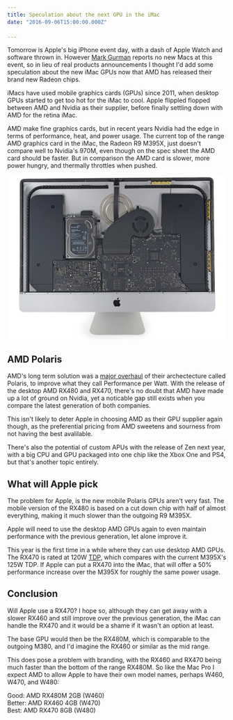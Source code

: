 ```yaml
---
title: Speculation about the next GPU in the iMac
date: "2016-09-06T15:00:00.000Z"

---
```


Tomorrow is Apple's big iPhone event day, with a dash of Apple Watch and software thrown in. However [Mark Gurman](gurman-mac) reports no new Macs at this event, so in lieu of real products announcements I thought I'd add some speculation about the new iMac GPUs now that AMD has released their brand new Radeon chips.

iMacs have used mobile graphics cards (GPUs) since 2011, when desktop GPUs started to get too hot for the iMac to cool. Apple flippled flopped between AMD and Nvidia as their supplier, before finally settling down with AMD for the retina iMac.

AMD make fine graphics cards, but in recent years Nvidia had the edge in terms of performance, heat, and power usage. The current top of the range AMD graphics card in the iMac, the Radeon R9 M395X, just doesn't compare well to Nvidia's 970M, even though on the spec sheet the AMD card should be faster. But in comparison the AMD card is slower, more power hungry, and thermally throttles when pushed.

![](244b1c58-a1a6-4ff6-9eed-3911cd26b75f.jpg)

## AMD Polaris

AMD's long term solution was a [major overhaul](amd-polaris) of their archectecture called Polaris, to improve what they call Performance per Watt. With the release of the desktop AMD RX480 and RX470, there's no doubt that AMD have made up a lot of ground on Nvidia, yet a noticable gap still exists when you compare the latest generation of both companies.

This isn't likely to deter Apple in choosing AMD as their GPU supplier again though, as the preferential pricing from AMD sweetens and sourness from not having the best avalilable.

There's also the potential of custom APUs with the release of Zen next year, with a big CPU and GPU packaged into one chip like the Xbox One and PS4, but that's another topic entirely.

## What will Apple pick

The problem for Apple, is the new mobile Polaris GPUs aren't very fast. The mobile version of the RX480 is based on a cut down chip with half of almost everything, making it much slower than the outgoing R9 M395X.

Apple will need to use the desktop AMD GPUs again to even maintain performance with the previous generation, let alone improve it.

This year is the first time in a while where they can use desktop AMD GPUs. The RX470 is rated at 120W [TDP](tdp), which compares with the current M395X's 125W TDP. If Apple can put a RX470 into the iMac, that will offer a 50% performance increase over the M395X for roughly the same power usage.

## Conclusion

Will Apple use a RX470? I hope so, although they can get away with a slower RX460 and still improve over the previous generation, the iMac can handle the RX470 and it would be a shame if it wasn't an option at least.

The base GPU would then be the RX480M, which is comparable to the outgoing M380, and I'd imagine the RX460 or similar as the mid range.

This does pose a problem with branding, with the RX460 and RX470 being much faster than the bottom of the range RX480M. So like the Mac Pro I expect AMD to allow Apple to have their own model names, perhaps W460, W470, and W480:

Good: AMD RX480M 2GB (W460)  
Better: AMD RX460 4GB (W470)  
Best: AMD RX470 8GB (W480)